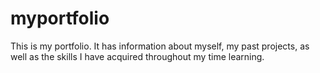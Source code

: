 # myportfolio
This is my portfolio. It has information about myself, my past projects, as well as the skills I have acquired throughout my time learning.

